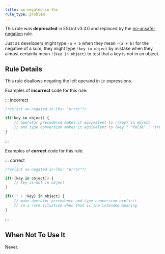 ```yaml
---
title: no-negated-in-lhs
rule_type: problem
---
```



This rule was **deprecated** in ESLint v3.3.0 and replaced by the [no-unsafe-negation](no-unsafe-negation) rule.

Just as developers might type `-a + b` when they mean `-(a + b)` for the negative of a sum, they might type `!key in object` by mistake when they almost certainly mean `!(key in object)` to test that a key is not in an object.

## Rule Details

This rule disallows negating the left operand in `in` expressions.

Examples of **incorrect** code for this rule:

::: incorrect

```js
/*eslint no-negated-in-lhs: "error"*/

if(!key in object) {
    // operator precedence makes it equivalent to (!key) in object
    // and type conversion makes it equivalent to (key ? "false" : "true") in object
}
```

:::

Examples of **correct** code for this rule:

::: correct

```js
/*eslint no-negated-in-lhs: "error"*/

if(!(key in object)) {
    // key is not in object
}

if(('' + !key) in object) {
    // make operator precedence and type conversion explicit
    // in a rare situation when that is the intended meaning
}
```

:::

## When Not To Use It

Never.
